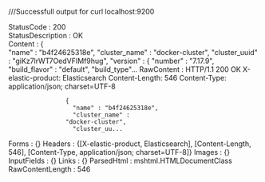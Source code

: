 
///Successfull output for curl localhost:9200

StatusCode        : 200                              
StatusDescription : OK                               
Content           : {                                
                      "name" : "b4f24625318e",
                      "cluster_name" : 
                    "docker-cluster",
                      "cluster_uuid" : 
                    "giKz7lrWT7OedVFIMf9hug",
                      "version" : {
                        "number" : "7.17.9",
                        "build_flavor" : "default",
                        "build_type"...
RawContent        : HTTP/1.1 200 OK
                    X-elastic-product: Elasticsearch
                    Content-Length: 546
                    Content-Type: application/json; 
                    charset=UTF-8

                    {
                      "name" : "b4f24625318e",       
                      "cluster_name" :
                    "docker-cluster",
                      "cluster_uu...
Forms             : {}
Headers           : {[X-elastic-product,
                    Elasticsearch],
                    [Content-Length, 546],
                    [Content-Type,
                    application/json;
                    charset=UTF-8]}
Images            : {}
InputFields       : {}
Links             : {}
ParsedHtml        : mshtml.HTMLDocumentClass
RawContentLength  : 546
